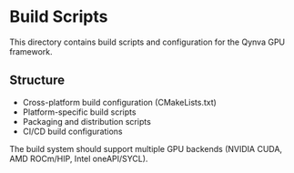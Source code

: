 # Build Scripts

This directory contains build scripts and configuration for the Qynva GPU framework.

## Structure

- Cross-platform build configuration (CMakeLists.txt)
- Platform-specific build scripts
- Packaging and distribution scripts
- CI/CD build configurations

The build system should support multiple GPU backends (NVIDIA CUDA, AMD ROCm/HIP, Intel oneAPI/SYCL).